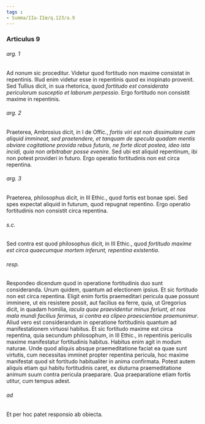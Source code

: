 ```yaml
---
tags : 
- Summa/IIa-IIæ/q.123/a.9
---
```


### Articulus 9

###### arg. 1
Ad nonum sic proceditur. Videtur quod fortitudo non maxime consistat in repentinis. Illud enim videtur esse in repentinis quod ex inopinato provenit. Sed Tullius dicit, in sua rhetorica, quod *fortitudo est considerata periculorum susceptio et laborum perpessio*. Ergo fortitudo non consistit maxime in repentinis.

###### arg. 2
Praeterea, Ambrosius dicit, in I de Offic., *fortis viri est non dissimulare cum aliquid immineat, sed praetendere, et tanquam de specula quadam mentis obviare cogitatione provida rebus futuris, ne forte dicat postea, ideo ista incidi, quia non arbitrabar posse evenire*. Sed ubi est aliquid repentinum, ibi non potest provideri in futuro. Ergo operatio fortitudinis non est circa repentina.

###### arg. 3
Praeterea, philosophus dicit, in III Ethic., quod fortis est bonae spei. Sed spes expectat aliquid in futurum, quod repugnat repentino. Ergo operatio fortitudinis non consistit circa repentina.

###### s.c.
Sed contra est quod philosophus dicit, in III Ethic., quod *fortitudo maxime est circa quaecumque mortem inferunt, repentina existentia*.

###### resp.
Respondeo dicendum quod in operatione fortitudinis duo sunt consideranda. Unum quidem, quantum ad electionem ipsius. Et sic fortitudo non est circa repentina. Eligit enim fortis praemeditari pericula quae possunt imminere, ut eis resistere possit, aut facilius ea ferre, quia, ut Gregorius dicit, in quadam homilia, *iacula quae praevidentur minus feriunt, et nos mala mundi facilius ferimus, si contra ea clipeo praescientiae praemunimur*. Aliud vero est considerandum in operatione fortitudinis quantum ad manifestationem virtuosi habitus. Et sic fortitudo maxime est circa repentina, quia secundum philosophum, in III Ethic., in repentinis periculis maxime manifestatur fortitudinis habitus. Habitus enim agit in modum naturae. Unde quod aliquis absque praemeditatione faciat ea quae sunt virtutis, cum necessitas imminet propter repentina pericula, hoc maxime manifestat quod sit fortitudo habitualiter in anima confirmata. Potest autem aliquis etiam qui habitu fortitudinis caret, ex diuturna praemeditatione animum suum contra pericula praeparare. Qua praeparatione etiam fortis utitur, cum tempus adest.

###### ad 
Et per hoc patet responsio ab obiecta.

